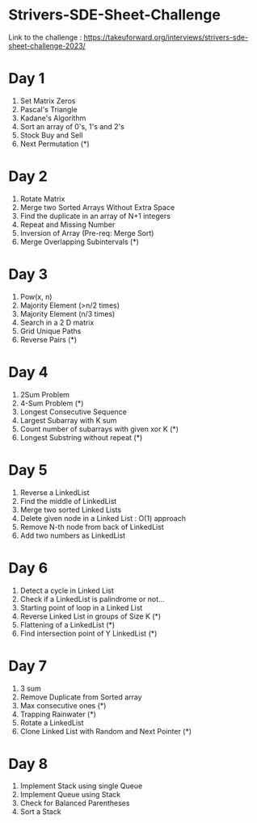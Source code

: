 # Strivers-SDE-Sheet-Challenge

Link to the challenge : https://takeuforward.org/interviews/strivers-sde-sheet-challenge-2023/

# Day 1
1. Set Matrix Zeros
2. Pascal's Triangle
3. Kadane's Algorithm
4. Sort an array of 0's, 1's and 2's
5. Stock Buy and Sell
6. Next Permutation (*)


# Day 2
1. Rotate Matrix
2. Merge two Sorted Arrays Without Extra Space
3. Find the duplicate in an array of N+1 integers
4. Repeat and Missing Number
5. Inversion of Array (Pre-req: Merge Sort)
6. Merge Overlapping Subintervals (*)


# Day 3
1. Pow(x, n)
2. Majority Element (>n/2 times)
3. Majority Element (n/3 times)
4. Search in a 2 D matrix
5. Grid Unique Paths
6. Reverse Pairs (*)

# Day 4
1. 2Sum Problem
2. 4-Sum Problem (*)
3. Longest Consecutive Sequence
4. Largest Subarray with K sum
5. Count number of subarrays with given xor K (*)
6. Longest Substring without repeat (*)

# Day 5
1. Reverse a LinkedList
2. Find the middle of LinkedList
3. Merge two sorted Linked Lists
4. Delete given node in a Linked List : O(1) approach
5. Remove N-th node from back of LinkedList
6. Add two numbers as LinkedList

# Day 6
1. Detect a cycle in Linked List
2. Check if a LinkedList is palindrome or not…
3. Starting point of loop in a Linked List
4. Reverse Linked List in groups of Size K (*)
5. Flattening of a LinkedList (*)
6. Find intersection point of Y LinkedList (*)

# Day 7
1. 3 sum
2. Remove Duplicate from Sorted array
3. Max consecutive ones (*)
4. Trapping Rainwater (*)
5. Rotate a LinkedList 
6. Clone Linked List with Random and Next Pointer (*)

# Day 8
1. Implement Stack using single Queue
2. Implement Queue using Stack
3. Check for Balanced Parentheses
4. Sort a Stack	

